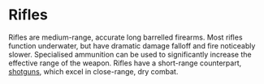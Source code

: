 # Rifles
Rifles are medium-range, accurate long barrelled firearms. Most rifles function underwater, but have dramatic damage falloff and fire noticeably slower. Specialised ammunition can be used to significantly increase the effective range of the weapon. Rifles have a short-range counterpart, [shotguns], which excel in close-range, dry combat.

<!-- Links used in the page -->
[shotguns]: ./shotguns.md
[spearguns]: ./spearguns.md